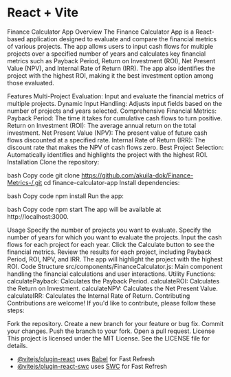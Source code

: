 # React + Vite
Finance Calculator App
Overview
The Finance Calculator App is a React-based application designed to evaluate and compare the financial metrics of various projects. The app allows users to input cash flows for multiple projects over a specified number of years and calculates key financial metrics such as Payback Period, Return on Investment (ROI), Net Present Value (NPV), and Internal Rate of Return (IRR). The app also identifies the project with the highest ROI, making it the best investment option among those evaluated.

Features
Multi-Project Evaluation: Input and evaluate the financial metrics of multiple projects.
Dynamic Input Handling: Adjusts input fields based on the number of projects and years selected.
Comprehensive Financial Metrics:
Payback Period: The time it takes for cumulative cash flows to turn positive.
Return on Investment (ROI): The average annual return on the total investment.
Net Present Value (NPV): The present value of future cash flows discounted at a specified rate.
Internal Rate of Return (IRR): The discount rate that makes the NPV of cash flows zero.
Best Project Selection: Automatically identifies and highlights the project with the highest ROI.
Installation
Clone the repository:

bash
Copy code
git clone https://github.com/akuila-dok/Finance-Metrics-/.git
cd finance-calculator-app
Install dependencies:

bash
Copy code
npm install
Run the app:

bash
Copy code
npm start
The app will be available at http://localhost:3000.

Usage
Specify the number of projects you want to evaluate.
Specify the number of years for which you want to evaluate the projects.
Input the cash flows for each project for each year.
Click the Calculate button to see the financial metrics.
Review the results for each project, including Payback Period, ROI, NPV, and IRR.
The app will highlight the project with the highest ROI.
Code Structure
src/components/FinanceCalculator.js: Main component handling the financial calculations and user interactions.
Utility Functions:
calculatePayback: Calculates the Payback Period.
calculateROI: Calculates the Return on Investment.
calculateNPV: Calculates the Net Present Value.
calculateIRR: Calculates the Internal Rate of Return.
Contributing
Contributions are welcome! If you'd like to contribute, please follow these steps:

Fork the repository.
Create a new branch for your feature or bug fix.
Commit your changes.
Push the branch to your fork.
Open a pull request.
License
This project is licensed under the MIT License. See the LICENSE file for details.

- [@vitejs/plugin-react](https://github.com/vitejs/vite-plugin-react/blob/main/packages/plugin-react/README.md) uses [Babel](https://babeljs.io/) for Fast Refresh
- [@vitejs/plugin-react-swc](https://github.com/vitejs/vite-plugin-react-swc) uses [SWC](https://swc.rs/) for Fast Refresh
